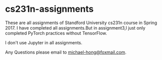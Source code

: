 # cs231n-assignments
These are all assignments of Standford University cs231n course in Spring 2017.
I have completed all assignments.But in assignment3,I just only completed PyTorch practices without TensorFlow.


I don't use Jupyter in all assignments.

Any Questions please email  to michael-hong@foxmail.com.
